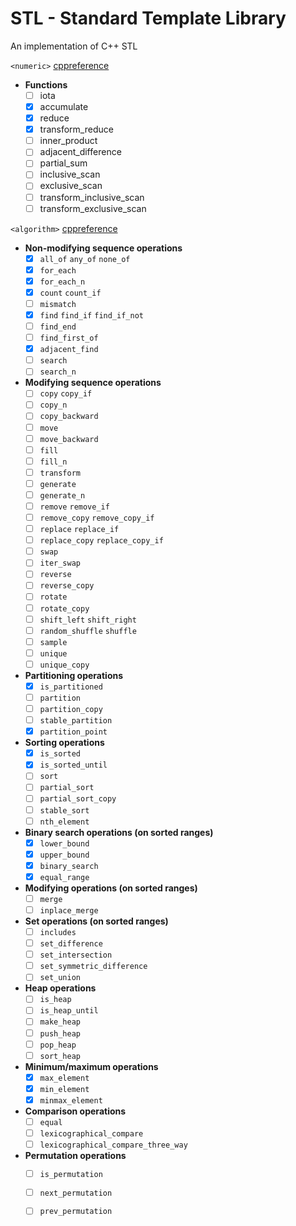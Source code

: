 # STL - Standard Template Library
An implementation of C++ STL

`<numeric>` [cppreference](https://en.cppreference.com/w/cpp/header/numeric)

- **Functions**
	- [ ] iota
	- [x] accumulate
	- [x] reduce
	- [x] transform_reduce
	- [ ] inner_product
	- [ ] adjacent_difference
	- [ ] partial_sum
	- [ ] inclusive_scan
	- [ ] exclusive_scan
	- [ ] transform_inclusive_scan
	- [ ] transform_exclusive_scan

`<algorithm>` [cppreference](https://en.cppreference.com/w/cpp/header/algorithm)

- **Non-modifying sequence operations**
	- [x] `all_of` `any_of` `none_of`
	- [x] `for_each`
	- [x] `for_each_n`
	- [x] `count` `count_if`
	- [ ] `mismatch`
	- [x] `find` `find_if` `find_if_not`
	- [ ] `find_end`
	- [ ] `find_first_of`
	- [x] `adjacent_find`
	- [ ] `search`
	- [ ] `search_n`
- **Modifying sequence operations**
    - [ ] `copy` `copy_if`
	- [ ] `copy_n`
	- [ ] `copy_backward`
	- [ ] `move`
	- [ ] `move_backward`
	- [ ] `fill`
	- [ ] `fill_n`
	- [ ] `transform`
	- [ ] `generate`
	- [ ] `generate_n`
	- [ ] `remove` `remove_if`
	- [ ] `remove_copy` `remove_copy_if`
	- [ ] `replace` `replace_if`
	- [ ] `replace_copy` `replace_copy_if`
	- [ ] `swap`
	- [ ] `iter_swap`
	- [ ] `reverse`
	- [ ] `reverse_copy`
	- [ ] `rotate`
	- [ ] `rotate_copy`
	- [ ] `shift_left` `shift_right`
	- [ ] `random_shuffle` `shuffle`
	- [ ] `sample`
	- [ ] `unique`
	- [ ] `unique_copy`
- **Partitioning operations**
	- [x] `is_partitioned`
	- [ ] `partition`
	- [ ] `partition_copy`
	- [ ] `stable_partition`
	- [x] `partition_point`
- **Sorting operations**
	- [x] `is_sorted`
	- [x] `is_sorted_until`
	- [ ] `sort`
	- [ ] `partial_sort`
	- [ ] `partial_sort_copy`
	- [ ] `stable_sort`
	- [ ] `nth_element`
- **Binary search operations (on sorted ranges)**
	- [x] `lower_bound`
	- [x] `upper_bound`
	- [x] `binary_search`
	- [x] `equal_range`
- **Modifying operations (on sorted ranges)**
	- [ ] `merge`
	- [ ] `inplace_merge`
- **Set operations (on sorted ranges)**
	- [ ] `includes`
	- [ ] `set_difference`
	- [ ] `set_intersection`
	- [ ] `set_symmetric_difference`
	- [ ] `set_union`
- **Heap operations**
	- [ ] `is_heap`
	- [ ] `is_heap_until`
	- [ ] `make_heap`
	- [ ] `push_heap`
	- [ ] `pop_heap`
	- [ ] `sort_heap`
- **Minimum/maximum operations**
	- [x] `max_element`
	- [x] `min_element`
	- [x] `minmax_element`
- **Comparison operations**
	- [ ] `equal`
	- [ ] `lexicographical_compare`
	- [ ] `lexicographical_compare_three_way`
- **Permutation operations**
	- [ ] `is_permutation`
	- [ ] `next_permutation`
	- [ ] `prev_permutation`

